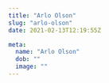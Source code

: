 ```yaml
---
title: "Arlo Olson"
slug: "arlo-olson"
date: 2021-02-13T12:19:55Z

meta:
  name: "Arlo Olson"
  dob: ""
  image: ""
---
```


